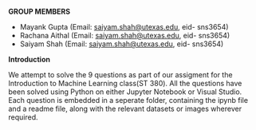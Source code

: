**GROUP MEMBERS**
- Mayank Gupta (Email: saiyam.shah@utexas.edu, eid- sns3654)
- Rachana Aithal (Email: saiyam.shah@utexas.edu, eid- sns3654)
- Saiyam Shah (Email: saiyam.shah@utexas.edu, eid- sns3654)

**Introduction**

We attempt to solve the 9 questions as part of our assigment for the Introduction to Machine Learning class(ST 380). All the questions have been solved using Python on either Jupyter Notebook or Visual Studio. Each question is embedded in a seperate folder, containing the ipynb file and a readme file, along with the relevant datasets or images wherever required.
